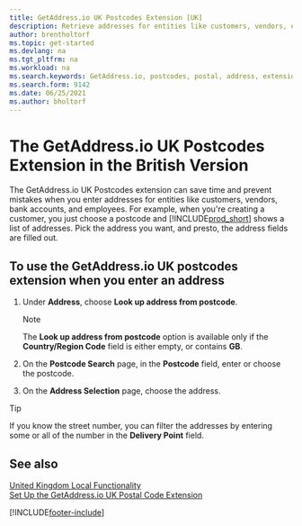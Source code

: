 ```yaml
---
title: GetAddress.io UK Postcodes Extension [UK]
description: Retrieve addresses for entities like customers, vendors, employees, and banks in the United Kingdom from the GetAddress.io service.
author: brentholtorf
ms.topic: get-started
ms.devlang: na
ms.tgt_pltfrm: na
ms.workload: na
ms.search.keywords: GetAddress.io, postcodes, postal, address, extension
ms.search.form: 9142
ms.date: 06/25/2021
ms.author: bholtorf
---
```


# The GetAddress.io UK Postcodes Extension in the British Version

The GetAddress.io UK Postcodes extension can save time and prevent mistakes when you enter addresses for entities like customers, vendors, bank accounts, and employees. For example, when you're creating a customer, you just choose a postcode and [!INCLUDE[prod_short](../../includes/prod_short.md)] shows a list of addresses. Pick the address you want, and presto, the address fields are filled out.  

## To use the GetAddress.io UK postcodes extension when you enter an address

1. Under **Address**, choose **Look up address from postcode**.  

    > [!NOTE]  
    > The **Look up address from postcode** option is available only if the **Country/Region Code** field is either empty, or contains **GB**.
2. On the **Postcode Search** page, in the **Postcode** field, enter or choose the postcode.  
3. On the **Address Selection** page, choose the address.  

> [!TIP]  
> If you know the street number, you can filter the addresses by entering some or all of the number in the **Delivery Point** field.

## See also

[United Kingdom Local Functionality](united-kingdom-local-functionality.md)  
[Set Up the GetAddress.io UK Postal Code Extension](uk-setup-postal-code-service.md)  

[!INCLUDE[footer-include](../../includes/footer-banner.md)]
